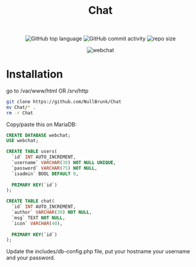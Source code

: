 <div align="center">
  
# Chat

<br/>

![GitHub top language](https://img.shields.io/github/languages/top/NullBrunk/Chat?style=for-the-badge)
![GitHub commit activity](https://img.shields.io/github/commit-activity/m/NullBrunk/Chat?style=for-the-badge)
![repo size](https://img.shields.io/github/repo-size/NullBrunk/Chat?style=for-the-badge)


![webchat](https://user-images.githubusercontent.com/125673909/219771897-f0eb2551-932f-40db-8924-9d56f896d725.png)


  
</div>


# Installation

go to /var/www/html OR /srv/http
```bash
git clone https://github.com/NullBrunk/Chat
mv Chat/* .
rm -r Chat
```

Copy/paste this on MariaDB:

```sql
CREATE DATABASE webchat;
USE webchat;

CREATE TABLE users(
  `id` INT AUTO_INCREMENT,
  `username` VARCHAR(30) NOT NULL UNIQUE,
  `password` VARCHAR(75) NOT NULL,
  `isadmin` BOOL DEFAULT 0,
  
  PRIMARY KEY(`id`)
);

CREATE TABLE chat(
  `id` INT AUTO_INCREMENT,
  `author` VARCHAR(30) NOT NULL,
  `msg` TEXT NOT NULL,
  `icon` VARCHAR(40),
  
  PRIMARY KEY(`id`)
);
```
Update the includes/db-config.php file, put your hostname your username and your password.
